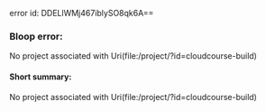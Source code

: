 error id: DDELlWMj467iblySO8qk6A==
### Bloop error:

No project associated with Uri(file:<WORKSPACE>/project/?id=cloudcourse-build)
#### Short summary: 

No project associated with Uri(file:<WORKSPACE>/project/?id=cloudcourse-build)
